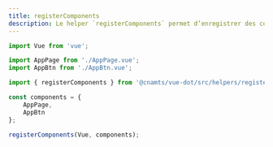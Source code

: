 ```yaml
---
title: registerComponents
description: Le helper `registerComponents` permet d’enregistrer des composants de manière globale.
---
```


<doc-tabs>

<doc-tab-item label="Utilisation">

```ts
import Vue from 'vue';

import AppPage from './AppPage.vue';
import AppBtn from './AppBtn.vue';

import { registerComponents } from '@cnamts/vue-dot/src/helpers/registerComponents';

const components = {
	AppPage,
	AppBtn
};

registerComponents(Vue, components);
```

</doc-tab-item>

<doc-tab-item label="API">
<doc-api name="helpers/register-components"></doc-api>
</doc-tab-item>

</doc-tabs>
